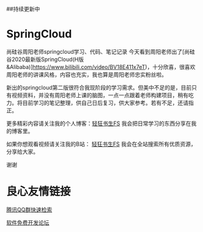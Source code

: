 ##持续更新中
# SpringCloud
尚硅谷周阳老师springcloud学习、代码、笔记记录
今天看到周阳老师出了[尚硅谷2020最新版SpringCloud(H版&Alibaba)]https://www.bilibili.com/video/BV18E411x7eT)，十分欣喜，很喜欢周阳老师的讲课风格，内容也充实，我也算是周阳老师忠实粉丝啦。

新出的springcloud第二版很符合我现阶段的学习需求。但美中不足的是，目前只有视频资料，并没有周阳老师上课的脑图，一点一点跟着老师构建项目，稍有吃力。将目前学习的笔记整理，供自己日后复习，供大家参考。若有不足，还请指正。

更多精彩内容请关注我的个人博客：[轻狂书生FS](http://u.720life.cn/g/ce3f6174933242f367d8a4cd3fa79deda4fb2df1d502cd339bf6850c69edd1ea5de1fd3f5a0cad4573cef07de814b9459537960940e31b1729ae34da867470531d7b44653b711efade8aef3140b286331acdee216a5b75e49fcedb07a415eadfe28771c2982eaf36f2f7739776572d6d542729bffc5d06a6d660081b91524c31022838e93e468bc19dea0d581abf3bce)  我会把日常学习的东西分享在我的博客里。

如果你想观看视频请关注我的B站： [轻狂书生FS](http://u.720life.cn/g/53d965c89cfaa89e69480af221ad5eb1ae17e810bd0531ffc91d8f2b3804051422e368172b205977e960758b1e5bc2aaeac6015563defc7b2ecd6b3fcbc1cf4c82ed474352804be64b38e4480531f97df35678f4349539a2f54665812aa23783df9d9f56cc0f7731c1fcf5af53c13ebd91192e0275b53a53db02e64bba552ff9e276cc541b31380acb8f1c6fc4c5208f4e7c89f4012996b5785b6db0ecf11be3)  我会在全站搜索所有优质资源，分享给大家。

谢谢


 # 良心友情链接

[腾讯QQ群快速检索](http://u.720life.cn/s/8cf73f7c)

[软件免费开发论坛](http://u.720life.cn/s/bbb01dc0)